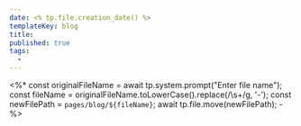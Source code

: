 ```yaml
---
date: <% tp.file.creation_date() %>
templateKey: blog
title:
published: true
tags:
  -
---
```

<%*
const originalFileName = await tp.system.prompt("Enter file name");
const fileName = originalFileName.toLowerCase().replace(/\s+/g, '-');
const newFilePath = `pages/blog/${fileName}`;
await tp.file.move(newFilePath);
-%>
